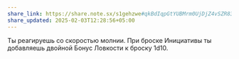 ```yaml
---
share_link: https://share.note.sx/s1gehzwe#qkBdIqpGtYUBMrm0UjDjZ4vSZR83zO3Y9BXckf7FxzE
share_updated: 2025-02-03T12:28:56+05:00
---
```

Ты реагируешь со скоростью молнии. При броске Инициативы ты добавляешь двойной Бонус Ловкости к броску 1d10.